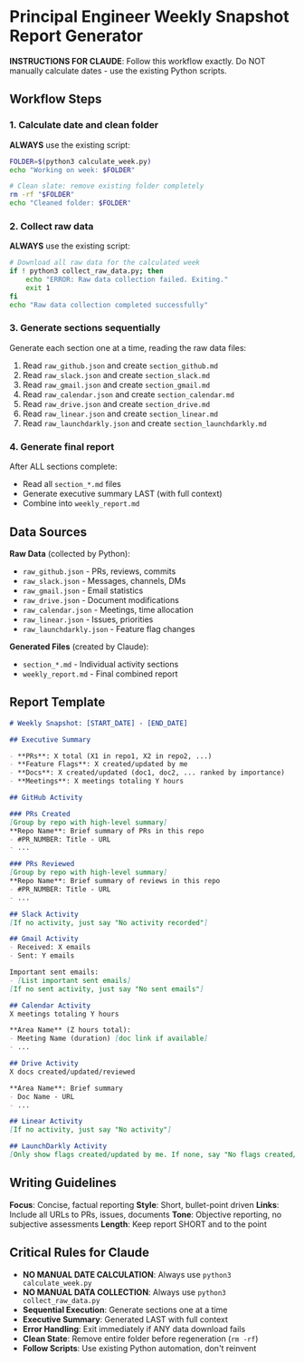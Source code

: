 # Principal Engineer Weekly Snapshot Report Generator

**INSTRUCTIONS FOR CLAUDE**: Follow this workflow exactly. Do NOT manually calculate dates - use the existing Python scripts.

## Workflow Steps

### 1. Calculate date and clean folder

**ALWAYS** use the existing script:

```bash
FOLDER=$(python3 calculate_week.py)
echo "Working on week: $FOLDER"

# Clean slate: remove existing folder completely
rm -rf "$FOLDER"
echo "Cleaned folder: $FOLDER"
```

### 2. Collect raw data

**ALWAYS** use the existing script:

```bash
# Download all raw data for the calculated week
if ! python3 collect_raw_data.py; then
    echo "ERROR: Raw data collection failed. Exiting."
    exit 1
fi
echo "Raw data collection completed successfully"
```

### 3. Generate sections sequentially

Generate each section one at a time, reading the raw data files:

1. Read `raw_github.json` and create `section_github.md`
2. Read `raw_slack.json` and create `section_slack.md` 
3. Read `raw_gmail.json` and create `section_gmail.md`
4. Read `raw_calendar.json` and create `section_calendar.md`
5. Read `raw_drive.json` and create `section_drive.md`
6. Read `raw_linear.json` and create `section_linear.md`
7. Read `raw_launchdarkly.json` and create `section_launchdarkly.md`

### 4. Generate final report

After ALL sections complete:

- Read all `section_*.md` files
- Generate executive summary LAST (with full context)
- Combine into `weekly_report.md`

## Data Sources

**Raw Data** (collected by Python):

- `raw_github.json` - PRs, reviews, commits
- `raw_slack.json` - Messages, channels, DMs
- `raw_gmail.json` - Email statistics
- `raw_drive.json` - Document modifications
- `raw_calendar.json` - Meetings, time allocation
- `raw_linear.json` - Issues, priorities
- `raw_launchdarkly.json` - Feature flag changes

**Generated Files** (created by Claude):

- `section_*.md` - Individual activity sections
- `weekly_report.md` - Final combined report

## Report Template

```markdown
# Weekly Snapshot: [START_DATE] - [END_DATE]

## Executive Summary

- **PRs**: X total (X1 in repo1, X2 in repo2, ...)
- **Feature Flags**: X created/updated by me
- **Docs**: X created/updated (doc1, doc2, ... ranked by importance)
- **Meetings**: X meetings totaling Y hours

## GitHub Activity

### PRs Created
[Group by repo with high-level summary]
**Repo Name**: Brief summary of PRs in this repo
- #PR_NUMBER: Title - URL
- ...

### PRs Reviewed
[Group by repo with high-level summary]
**Repo Name**: Brief summary of reviews in this repo
- #PR_NUMBER: Title - URL
- ...

## Slack Activity
[If no activity, just say "No activity recorded"]

## Gmail Activity
- Received: X emails
- Sent: Y emails

Important sent emails:
- [List important sent emails]
[If no sent activity, just say "No sent emails"]

## Calendar Activity
X meetings totaling Y hours

**Area Name** (Z hours total):
- Meeting Name (duration) [doc link if available]
- ...

## Drive Activity
X docs created/updated/reviewed

**Area Name**: Brief summary
- Doc Name - URL
- ...

## Linear Activity
[If no activity, just say "No activity"]

## LaunchDarkly Activity
[Only show flags created/updated by me. If none, say "No flags created/updated"]
```

## Writing Guidelines

**Focus**: Concise, factual reporting
**Style**: Short, bullet-point driven
**Links**: Include all URLs to PRs, issues, documents
**Tone**: Objective reporting, no subjective assessments
**Length**: Keep report SHORT and to the point

## Critical Rules for Claude

- **NO MANUAL DATE CALCULATION**: Always use `python3 calculate_week.py`
- **NO MANUAL DATA COLLECTION**: Always use `python3 collect_raw_data.py`  
- **Sequential Execution**: Generate sections one at a time
- **Executive Summary**: Generated LAST with full context
- **Error Handling**: Exit immediately if ANY data download fails
- **Clean State**: Remove entire folder before regeneration (`rm -rf`)
- **Follow Scripts**: Use existing Python automation, don't reinvent
